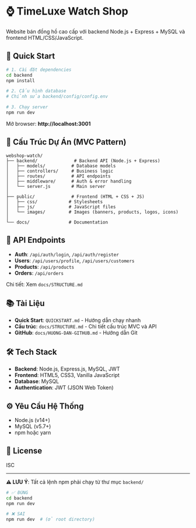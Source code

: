 # ⌚ TimeLuxe Watch Shop

Website bán đồng hồ cao cấp với backend Node.js + Express + MySQL và frontend HTML/CSS/JavaScript.

## 🚀 Quick Start

```bash
# 1. Cài đặt dependencies
cd backend
npm install

# 2. Cấu hình database
# Chỉnh sửa backend/config/config.env

# 3. Chạy server
npm run dev
```

Mở browser: **http://localhost:3001**

## 📁 Cấu Trúc Dự Án (MVC Pattern)

```
webshop-watch/
├── backend/              # Backend API (Node.js + Express)
│   ├── models/          # Database models
│   ├── controllers/     # Business logic
│   ├── routes/          # API endpoints
│   ├── middleware/      # Auth & error handling
│   └── server.js        # Main server
│
├── public/              # Frontend (HTML + CSS + JS)
│   ├── css/            # Stylesheets
│   ├── js/             # JavaScript files
│   └── images/         # Images (banners, products, logos, icons)
│
└── docs/               # Documentation
```

## 🔌 API Endpoints

- **Auth**: `/api/auth/login`, `/api/auth/register`
- **Users**: `/api/users/profile`, `/api/users/customers`
- **Products**: `/api/products`
- **Orders**: `/api/orders`

Chi tiết: Xem `docs/STRUCTURE.md`

## 📚 Tài Liệu

- **Quick Start**: `QUICKSTART.md` - Hướng dẫn chạy nhanh
- **Cấu trúc**: `docs/STRUCTURE.md` - Chi tiết cấu trúc MVC và API
- **GitHub**: `docs/HUONG-DAN-GITHUB.md` - Hướng dẫn Git

## 🛠️ Tech Stack

- **Backend**: Node.js, Express.js, MySQL, JWT
- **Frontend**: HTML5, CSS3, Vanilla JavaScript
- **Database**: MySQL
- **Authentication**: JWT (JSON Web Token)

## ⚙️ Yêu Cầu Hệ Thống

- Node.js (v14+)
- MySQL (v5.7+)
- npm hoặc yarn

## 📝 License

ISC

---

**⚠️ LƯU Ý**: Tất cả lệnh npm phải chạy từ thư mục `backend/`

```bash
# ✅ ĐÚNG
cd backend
npm run dev

# ❌ SAI
npm run dev  # (ở root directory)
```

